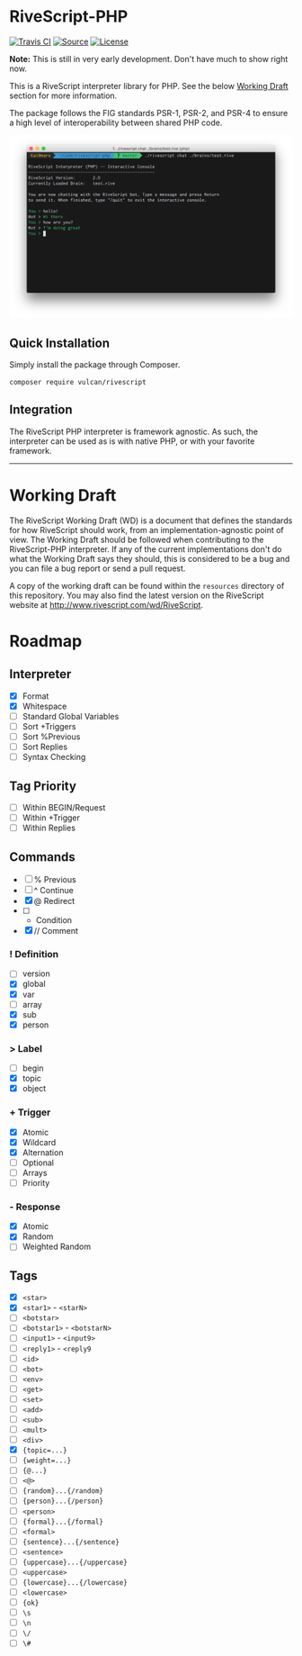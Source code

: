 # RiveScript-PHP
[![Travis CI](https://img.shields.io/travis/vulcan-project/rivescript-php.svg?style=flat-square)](https://travis-ci.org/vulcan-project/rivescript-php)
[![Source](http://img.shields.io/badge/source-vulcan--project/rivescript--php-blue.svg?style=flat-square)](https://github.com/vulcan-project/rivescript-php)
[![License](http://img.shields.io/badge/license-MIT-brightgreen.svg?style=flat-square)](https://tldrlegal.com/license/mit-license)

**Note:** This is still in very early development. Don't have much to show right now.

This is a RiveScript interpreter library for PHP. See the below [Working Draft](#working-draft) section for more information.

The package follows the FIG standards PSR-1, PSR-2, and PSR-4 to ensure a high level of interoperability between shared PHP code.

![Screenshot](resources/screenshot.png)

## Quick Installation
Simply install the package through Composer.

```
composer require vulcan/rivescript
```

## Integration
The RiveScript PHP interpreter is framework agnostic. As such, the interpreter can be used as is with native PHP, or with your favorite framework.

---

# Working Draft

The RiveScript Working Draft (WD) is a document that defines the standards for how RiveScript should work, from an implementation-agnostic point of view. The Working Draft should be followed when contributing to the RiveScript-PHP interpreter. If any of the current implementations don't do what the Working Draft says they should, this is considered to be a bug and you can file a bug report or send a pull request.

A copy of the working draft can be found within the `resources` directory of this repository. You may also find the latest version on the RiveScript website at http://www.rivescript.com/wd/RiveScript.

# Roadmap

## Interpreter
- [x] Format
- [x] Whitespace
- [ ] Standard Global Variables
- [ ] Sort +Triggers
- [ ] Sort %Previous
- [ ] Sort Replies
- [ ] Syntax Checking

## Tag Priority
- [ ] Within BEGIN/Request
- [ ] Within +Trigger
- [ ] Within Replies

## Commands
- [ ] % Previous
- [ ] ^ Continue
- [x] @ Redirect
- [ ] * Condition
- [x] // Comment

### ! Definition
- [ ] version
- [x] global
- [x] var
- [ ] array
- [x] sub
- [x] person

### > Label
- [ ] begin
- [x] topic
- [x] object

### + Trigger
- [x] Atomic
- [x] Wildcard
- [x] Alternation
- [ ] Optional
- [ ] Arrays
- [ ] Priority

### - Response
- [x] Atomic
- [x] Random
- [ ] Weighted Random

## Tags
- [x] `<star>`
- [x] `<star1>` - `<starN>`
- [ ] `<botstar>`
- [ ] `<botstar1>` - `<botstarN>`
- [ ] `<input1>` - `<input9>`
- [ ] `<reply1>` - `<reply9`
- [ ] `<id>`
- [ ] `<bot>`
- [ ] `<env>`
- [ ] `<get>`
- [ ] `<set>`
- [ ] `<add>`
- [ ] `<sub>`
- [ ] `<mult>`
- [ ] `<div>`
- [x] `{topic=...}`
- [ ] `{weight=...}`
- [ ] `{@...}`
- [ ] `<@>`
- [ ] `{random}...{/random}`
- [ ] `{person}...{/person}`
- [ ] `<person>`
- [ ] `{formal}...{/formal}`
- [ ] `<formal>`
- [ ] `{sentence}...{/sentence}`
- [ ] `<sentence>`
- [ ] `{uppercase}...{/uppercase}`
- [ ] `<uppercase>`
- [ ] `{lowercase}...{/lowercase}`
- [ ] `<lowercase>`
- [ ] `{ok}`
- [ ] `\s`
- [ ] `\n`
- [ ] `\/`
- [ ] `\#`
